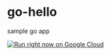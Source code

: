 # go-hello
sample go app

[![Run right now on Google Cloud](https://deploy.cloud.run/button.svg)](https://deploy.cloud.run)
